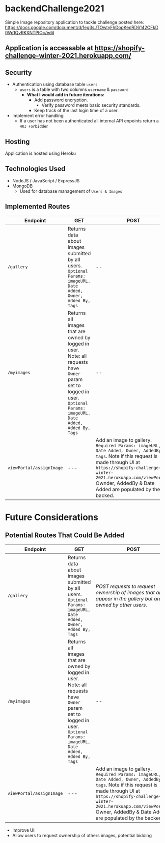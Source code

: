 # backendChallenge2021
Simple Image repository application to tackle challenge posted here: https://docs.google.com/document/d/1eg3sJTOwtyFhDopKedRD6142CFkDfWp1QvRKXNTPIOc/edit 


## Application is accessable at https://shopify-challenge-winter-2021.herokuapp.com/

## Security 
- Authentication using database table `users`
	- `users` is a table with two columns `username` & `password`
		- **What I would add in future iterations:**
			- Add password encryption.
				- Verify password meets basic security standards.
			- Keep track of the last login time of a user.
- Implement error handling
	- If a user has not been authenticated all internal API enpoints return a `403 Forbidden`
		
## Hosting
Application is hosted using Heroku 

## Technologies Used
- NodeJS / JavaScript / ExpressJS
- MongoDB 
	- Used for database management of `Users & Images`
		
## Implemented Routes

Endpoint | GET | POST | PUT
--- | --- | --- | ---
`/gallery`| Returns data about images submitted by all users. `Optional Params: imageURL, Date Added, Owner, Added By, Tags` | -- | --
`/myimages` | Returns all images that are owned by logged in user. Note: all requests have `Owner` param set to logged in user. `Optional Params: imageURL, Date Added, Added By, Tags`| -- | --
`viewPortal/assignImage` | --- | Add an image to gallery. `Required Params: imageURL, Date Added, Owner, AddedBy, tags`. Note if this request is made through UI at `https://shopify-challenge-winter-2021.herokuapp.com/viewPortal/` Ownder, AddedBy & Date Added are populated by the backed. | --

# Future Considerations

## Potential Routes That Could Be Added

Endpoint | GET | POST | PUT
--- | --- | --- | ---
`/gallery`| Returns data about images submitted by all users. `Optional Params: imageURL, Date Added, Owner, Added By, Tags` | *POST requests to request ownership of images that are appear in the gallery but are owned by other users.* | --
`/myimages` | Returns all images that are owned by logged in user. Note: all requests have `Owner` param set to logged in user. `Optional Params: imageURL, Date Added, Added By, Tags`| -- | *Add ability to update tags that are associated to images*
`viewPortal/assignImage` | --- | Add an image to gallery. `Required Params: imageURL, Date Added, Owner, AddedBy, tags`. Note if this request is made through UI at `https://shopify-challenge-winter-2021.herokuapp.com/viewPortal/` Owner, AddedBy & Date Added are populated by the backed. | --

- Improve UI
- Allow users to request ownership of others images, potential bidding
